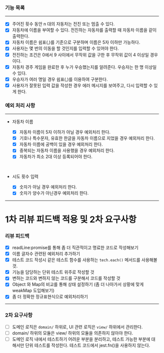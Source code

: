 ### 기능 목록

---

- [x] 주어진 횟수 동안 n 대의 자동차는 전진 또는 멈출 수 있다.
- [x] 자동차에 이름을 부여할 수 있다. 전진하는 자동차를 출력할 때 자동차 이름을 같이 출력한다.
- [x] 자동차 이름은 쉼표(,)를 기준으로 구분하며 이름은 5자 이하만 가능하다.
- [x] 사용자는 몇 번의 이동을 할 것인지를 입력할 수 있어야 한다.
- [x] 전진하는 조건은 0에서 9 사이에서 무작위 값을 구한 후 무작위 값이 4 이상일 경우이다.
- [x] 자동차 경주 게임을 완료한 후 누가 우승했는지를 알려준다. 우승자는 한 명 이상일 수 있다.
- [x] 우승자가 여러 명일 경우 쉼표(,)를 이용하여 구분한다.
- [x] 사용자가 잘못된 입력 값을 작성한 경우 에러 메시지를 보여주고, 다시 입력할 수 있게 한다.

### 예외 처리 사항

---

- 자동차 이름

  - [x] 자동차 이름이 5자 이하가 아닐 경우 예외처리 한다.
  - [x] 기호나 특수문자, 유효한 한글을 자동차 이름으로 지었을 경우 예외처리 한다.
  - [x] 자동차 이름에 공백이 있을 경우 예외처리 한다.
  - [x] 중복되는 자동차 이름을 사용했을 경우 예외처리 한다.
  - [x] 자동차가 최소 2대 이상 등록되어야 한다.

<br>

- 시도 횟수 입력

  - [x] 숫자가 아닐 경우 예외처리 한다.
  - [x] 숫자가 양수가 아닌경우 예외처리 한다.

---

# 1차 리뷰 피드백 적용 및 2차 요구사항

### 리뷰 피드백

- [x] readLine:promise를 통해 좀 더 직관적이고 명료한 코드로 작성해보기
- [x] 이름 글자수 관련된 예외처리 추가하기
- [x] 테스트 코드 작성시 같은 테스트 함수를 사용하는 `tech.each()` 메서드를 사용해볼 것.
- [x] 기능을 담당하는 단위 테스트 위주로 작성할 것
- [x] 변하는 코드와 변하지 않는 코드를 구분해서 코드를 작성할 것
- [x] Object 와 Map의 비교를 통해 상태 설정하기 (좀 더 나아가서 상황에 맞게 weakMap 도입해보기)
- [x] 좀 더 정확한 정규표현식으로 예외처리하기

---

### 2차 요구사항

- [ ] 도메인 로직은 `domain/` 하위로, UI 관련 로직은 `view/` 하위에서 관리한다.
- [ ] domain/ 하위의 모듈은 view/ 하위의 모듈을 의존하지 않아야 한다.
- [ ] 도메인 로직 내에서 테스트하기 어려운 부분을 분리하고, 테스트 가능한 부분에 대해서만 단위 테스트를 작성한다.
      테스트 코드에서 jest.fn()을 사용하지 않는다.

